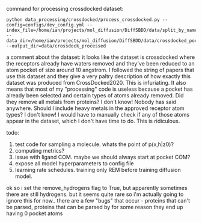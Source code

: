 command for processing crossdocked dataset:
```console
python data_processing/crossdocked/process_crossdocked.py --config=configs/dev_config.yml --index_file=/home/ian/projects/mol_diffusion/DiffSBDD/data/split_by_name.pt --data_dir=/home/ian/projects/mol_diffusion/DiffSBDD/data/crossdocked_pocket10 --output_dir=data/crossdock_processed
```

a comment about the dataset:
it looks like the dataset is crossdocked where the receptors already have waters removed and they've been reduced to an atom pocket of size around 10 angstrom. I followed the string of papers that use this dataset and they give a very paltry description of how exactly this dataset was produced from CrossDocked2020. This is infuriating. It also means that most of my "processing" code is useless because a pocket has already been selected and certain types of atoms already removed. Did they remove all metals from proteins? I don't know! Nobody has said anywhere. Should I include heavy metals in the approved receptor atom types? I don't know! I would have to manually check if any of those atoms appear in the dataset, which I don't have time to do. This is ridiculous. 

todo:
1. test code for sampling a molecule. whats the point of p(x,h|z0)?
2. computing metrics?
3. issue with ligand COM. maybe we should always start at pocket COM?
4. expose all model hyperparameters to config file
5. learning rate schedules. training only REM before training diffusion model.


ok so i set the remove_hydrogens flag to True, but apparently sometimes there are still hydrogens. but it seems quite rare so i'm actually going to ignore this for now..
there are a few "bugs" that occur - proteins that can't be parsed, proteins that can be parsed by for some reason they
end up having 0 pocket atoms